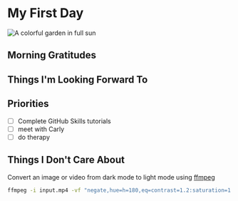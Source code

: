 # My First Day
![A colorful garden in full sun](https://www.pennington.com/-/media/Project/OneWeb/Pennington/Images/blog/fertilizer/How-to-Have-a-Beautiful-Garden-in-Full-Sun/Colorful-flower-bed-og.jpg?h=630&iar=0&w=1200&hash=A52F8A8BA502C7A69CFDEDF085CEAE2E)
## Morning Gratitudes
## Things I'm Looking Forward To
## Priorities
- [ ] Complete GitHub Skills tutorials
- [ ] meet with Carly
- [ ] do therapy
## Things I Don't Care About
Convert an image or video from dark mode to light mode using [ffmpeg](https://www.ffmpeg.org)

```bash
ffmpeg -i input.mp4 -vf "negate,hue=h=180,eq=contrast=1.2:saturation=1.1" output.mp4
```
